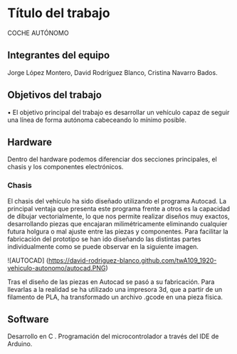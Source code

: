 # Título del trabajo

COCHE AUTÓNOMO

## Integrantes del equipo

Jorge López Montero, David Rodríguez Blanco, Cristina Navarro Bados.

## Objetivos del trabajo

•	El objetivo principal del trabajo es desarrollar un vehículo capaz de seguir una línea de forma autónoma cabeceando lo mínimo posible.

## Hardware

Dentro del hardware podemos diferenciar dos secciones principales, el chasis y los componentes electrónicos. 

### Chasis
  El chasis del vehículo ha sido diseñado utilizando el programa Autocad. La principal ventaja que presenta este programa frente a otros es la capacidad de dibujar vectorialmente, lo que nos permite realizar diseños muy exactos, desarrollando piezas que encajaran milimétricamente eliminando cualquier futura holgura o mal ajuste entre las piezas y componentes.
  Para facilitar la fabricación del prototipo se han ido diseñando las distintas partes individualmente como se puede observar en la siguiente imagen.
  
  ![AUTOCAD]
  (https://david-rodriguez-blanco.github.com/twA109_1920-vehiculo-autonomo/autocad.PNG)
  
  Tras el diseño de las piezas en Autocad se pasó a su fabricación. Para llevarlas a la realidad se ha utilizado una impresora 3d, que a partir de un filamento de PLA, ha transformado un archivo .gcode en una pieza física. 
  
  
 


## Software

Desarrollo en C . Programación del microcontrolador a través del IDE de Arduino.


